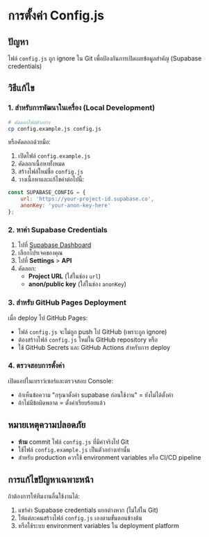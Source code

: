 # การตั้งค่า Config.js

## ปัญหา
ไฟล์ `config.js` ถูก ignore ใน Git เพื่อป้องกันการเปิดเผยข้อมูลสำคัญ (Supabase credentials)

## วิธีแก้ไข

### 1. สำหรับการพัฒนาในเครื่อง (Local Development)

```bash
# คัดลอกไฟล์ตัวอย่าง
cp config.example.js config.js
```

หรือคัดลอกด้วยมือ:
1. เปิดไฟล์ `config.example.js`
2. คัดลอกเนื้อหาทั้งหมด
3. สร้างไฟล์ใหม่ชื่อ `config.js`
4. วางเนื้อหาและแก้ไขค่าต่อไปนี้:

```javascript
const SUPABASE_CONFIG = {
    url: 'https://your-project-id.supabase.co',
    anonKey: 'your-anon-key-here'
};
```

### 2. หาค่า Supabase Credentials

1. ไปที่ [Supabase Dashboard](https://supabase.com/dashboard)
2. เลือกโปรเจคของคุณ
3. ไปที่ **Settings** > **API**
4. คัดลอก:
   - **Project URL** (ใส่ในช่อง `url`)
   - **anon/public key** (ใส่ในช่อง `anonKey`)

### 3. สำหรับ GitHub Pages Deployment

เมื่อ deploy ไป GitHub Pages:
- ไฟล์ `config.js` จะไม่ถูก push ไป GitHub (เพราะถูก ignore)
- ต้องสร้างไฟล์ `config.js` ใหม่ใน GitHub repository หรือ
- ใช้ GitHub Secrets และ GitHub Actions สำหรับการ deploy

### 4. ตรวจสอบการตั้งค่า

เปิดแอปในเบราว์เซอร์และตรวจสอบ Console:
- ถ้าเห็นข้อความ "กรุณาตั้งค่า supabase ก่อนใช้งาน" = ยังไม่ได้ตั้งค่า
- ถ้าไม่มีข้อผิดพลาด = ตั้งค่าเรียบร้อยแล้ว

## หมายเหตุความปลอดภัย

- **ห้าม** commit ไฟล์ `config.js` ที่มีค่าจริงไป Git
- ใช้ไฟล์ `config.example.js` เป็นตัวอย่างเท่านั้น
- สำหรับ production ควรใช้ environment variables หรือ CI/CD pipeline

## การแก้ไขปัญหาเฉพาะหน้า

ถ้าต้องการให้ทีมงานอื่นใช้งานได้:
1. แชร์ค่า Supabase credentials แยกต่างหาก (ไม่ใส่ใน Git)
2. ให้แต่ละคนสร้างไฟล์ `config.js` เองตามขั้นตอนข้างต้น
3. หรือใช้ระบบ environment variables ใน deployment platform